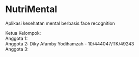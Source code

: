 # NutriMental

Aplikasi kesehatan mental berbasis face recognition

Ketua Kelompok:
<br>
Anggota 1:
<br>
Anggota 2: Diky Afamby Yodihamzah - 10/444047/TK/49243
<br>
Anggota 3:
